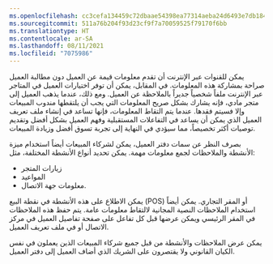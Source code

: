 ```yaml
---
ms.openlocfilehash: cc3cefa134459c72dbaae54398ea77314aeba24d6493e7db184cec4697d7cbf9
ms.sourcegitcommit: 511a76b204f93d23cf9f7a70059525f79170f6bb
ms.translationtype: HT
ms.contentlocale: ar-SA
ms.lasthandoff: 08/11/2021
ms.locfileid: "7075986"
---
```

يمكن للقنوات عبر الإنترنت أن تقدم معلومات قيمة عن العميل دون مطالبة العميل صراحة بمشاركة هذه المعلومات. في المقابل، يمكن أن توفر اختيارات العميل في المتاجر عبر الإنترنت ملفاً شخصياً جديراً بالملاحظة عن العميل. ومع ذلك، عندما يذهب العميل إلى متجر مادي، فإنه يشارك بشكل صريح المعلومات التي يجب أن يلتقطها مندوب المبيعات وإلا فسيتم فقدها. عندما يتم التقاط المعلومات، فإنها تساعد في إنشاء ملف تعريف العميل الذي يمكن أن يساعد في التفاعلات المستقبلية وفهم العميل بشكل أفضل وتقديم توصيات أكثر تخصيصاً، مما سيؤدي في النهاية إلى تجربة تسوق أفضل وزيادة المبيعات. 

بصرف النظر عن سمات دفتر العميل، يمكن لشركاء المبيعات أيضاً استخدام ميزة الأنشطة والملاحظات لجمع معلومات مهمة. يمكن تحديد أنواع الأنشطة المختلفة، مثل:

- زيارات المتجر
- المواعيد
- معلومات جهة الاتصال. 
 
يمكن الاطلاع على هذه الأنشطة في نقطة البيع (POS) أو المقر التجاري. يمكن أيضاً استخدام الملاحظات النصية المجانية لالتقاط معلومات عامة. يتم حفظ هذه الملاحظات في المقر الرئيسي ويمكن عرضها قبل كل تفاعل على صفحة تفاصيل العميل في مركز الاتصال أو في ملف تعريف العميل.
 
يمكن عرض الملاحظات والأنشطة من قبل جميع شركاء المبيعات الذين يعملون في نفس الكيان القانوني ولا يقتصرون على الشريك الذي أضاف العميل إلى دفتر العميل. 

